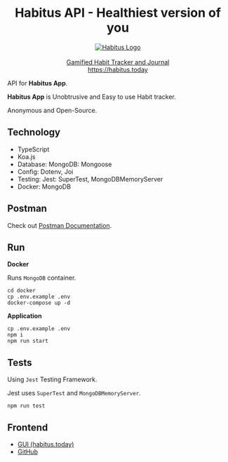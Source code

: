 <h1 align="center">Habitus API - Healthiest version of you</h1>
<p align="center">
  <a href="https://habitus.today"><img src="https://habitus.today/img/icons/logo.png"  alt="Habitus Logo" /></a>
  <br />
  <br />
  <a href="https://habitus.today">Gamified Habit Tracker and Journal</a>
  <br />
  <a href="https://habitus.today">https://habitus.today</a>
</p>

API for **Habitus App**.

**Habitus App** is Unobtrusive and Easy to use Habit tracker.

Anonymous and Open-Source.

## Technology

- TypeScript
- Koa.js
- Database: MongoDB: Mongoose
- Config: Dotenv, Joi
- Testing: Jest: SuperTest, MongoDBMemoryServer
- Docker: MongoDB

## Postman

Check out [Postman Documentation](https://documenter.getpostman.com/view/97483/TzY4faNK).

## Run

**Docker**

Runs `MongoDB` container.

```
cd docker
cp .env.example .env
docker-compose up -d
```

**Application**

```
cp .env.example .env
npm i
npm run start
```

## Tests

Using `Jest` Testing Framework.

Jest uses `SuperTest` and `MongoDBMemoryServer`.

```
npm run test
```

## Frontend

- [GUI (habitus.today)](https://habitus.today)
- [GitHub](https://github.com/AndromedaTechnology/habitus)